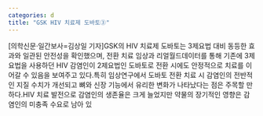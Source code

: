 ```yaml
---
categories: d
title: "GSK HIV 치료제 도바토③"
---
```

[의학신문·일간보사=김상일 기자]GSK의 HIV 치료제 도바토는 3제요법 대비 동등한 효과와 일관된 안전성을 확인했으며, 전환 치료 임상과 리얼월드데이터를 통해 기존에 3제요법을 사용하던 HIV 감염인이 2제요법인 도바토로 전환 시에도 안정적으로 치료를 이어갈 수 있음을 보여주고 있다.특히 임상연구에서 도바토 전환 치료 시 감염인의 전반적인 지질 수치가 개선되고 뼈와 신장 기능에서 유리한 변화가 나타났다는 점은 주목할 만하다.HIV 치료 발전으로 감염인의 생존율은 크게 늘었지만 약물의 장기적인 영향은 감염인의 미충족 수요로 남아 있